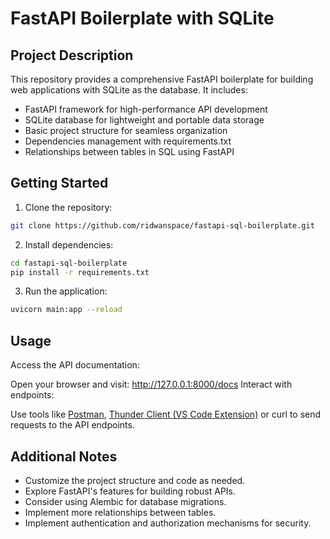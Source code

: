 # FastAPI Boilerplate with SQLite

## Project Description

This repository provides a comprehensive FastAPI boilerplate for building web applications with SQLite as the database. It includes:

* FastAPI framework for high-performance API development
* SQLite database for lightweight and portable data storage
* Basic project structure for seamless organization
* Dependencies management with requirements.txt
* Relationships between tables in SQL using FastAPI

## Getting Started

1. Clone the repository:

```bash
git clone https://github.com/ridwanspace/fastapi-sql-boilerplate.git
```

2. Install dependencies:

```bash
cd fastapi-sql-boilerplate
pip install -r requirements.txt
```

3. Run the application:

```bash
uvicorn main:app --reload
```

## Usage

Access the API documentation:

Open your browser and visit: http://127.0.0.1:8000/docs
Interact with endpoints:

Use tools like [Postman](https://www.postman.com/), [Thunder Client (VS Code Extension)](https://www.thunderclient.com/) or curl to send requests to the API endpoints.

## Additional Notes

* Customize the project structure and code as needed.
* Explore FastAPI's features for building robust APIs.
* Consider using Alembic for database migrations.
* Implement more relationships between tables.
* Implement authentication and authorization mechanisms for security.

